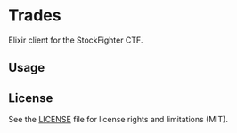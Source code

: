 Trades
======

Elixir client for the StockFighter CTF.

## Usage

## License

See the [LICENSE](LICENSE.md) file for license rights and limitations (MIT).
